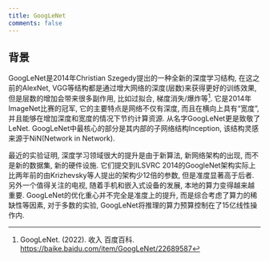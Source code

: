 ```yaml
---
title: GoogLeNet
comments: false
---
```


## 背景

GoogLeNet是2014年Christian Szegedy提出的一种全新的深度学习结构, 在这之前的AlexNet, VGG等结构都是通过增大网络的深度(层数)来获得更好的训练效果, 但是层数的增加会带来很多副作用, 比如过拟合, 梯度消失/爆炸等[^1]. 它是2014年ImageNet比赛的冠军, 它的主要特点是网络不仅有深度, 而且在横向上具有“宽度”, 并且能够在增加深度和宽度的情况下节约计算资源. 从名字GoogLeNet更是致敬了LeNet. GoogLeNet中最核心的部分是其内部的子网络结构Inception, 该结构灵感来源于NiN(Network in Network).

最近的实验证明, 深度学习领域很大的提升是由于新算法, 新网络架构的出现, 而不是新的数据集, 新的硬件设施. 它们提交到ILSVRC 2014的GoogleNet架构实际上比两年前的由Krizhevsky等人提出的架构少12倍的参数, 但是准度显著高于后者. 另外一个值得关注的电视, 随着手机和嵌入式设备的发展, 本地的算力变得越来越重要. GoogLeNet的优化重心并不完全是准度上的提升, 而是综合考虑了算力的稀缺性等因素, 对于多数的实验, GoogLeNet将推理的算力预算控制在了15亿线性操作内.

[^1]: GoogLeNet. (2022). 收入 百度百科. https://baike.baidu.com/item/GoogLeNet/22689587
